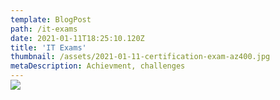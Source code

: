 ```yaml
---
template: BlogPost
path: /it-exams
date: 2021-01-11T18:25:10.120Z
title: 'IT Exams'
thumbnail: /assets/2021-01-11-certification-exam-az400.jpg
metaDescription: Achievment, challenges
---
```


<div class="custom-images" style="max-width: 700px; margin: -15px auto -10px auto;">
	<img src="/assets/material/in-progress.png">
</div>